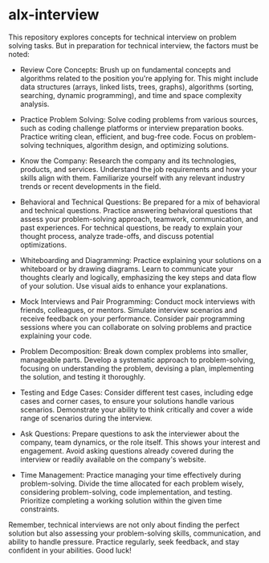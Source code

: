 # alx-interview
This repository explores concepts for technical interview on problem solving tasks.
But in preparation for technical interview, the factors must be noted:

* Review Core Concepts: Brush up on fundamental concepts and algorithms related to the position you're applying for. This might include data structures (arrays, linked lists, trees, graphs), algorithms (sorting, searching, dynamic programming), and time and space complexity analysis.

* Practice Problem Solving: Solve coding problems from various sources, such as coding challenge platforms or interview preparation books. Practice writing clean, efficient, and bug-free code. Focus on problem-solving techniques, algorithm design, and optimizing solutions.

* Know the Company: Research the company and its technologies, products, and services. Understand the job requirements and how your skills align with them. Familiarize yourself with any relevant industry trends or recent developments in the field.

* Behavioral and Technical Questions: Be prepared for a mix of behavioral and technical questions. Practice answering behavioral questions that assess your problem-solving approach, teamwork, communication, and past experiences. For technical questions, be ready to explain your thought process, analyze trade-offs, and discuss potential optimizations.

* Whiteboarding and Diagramming: Practice explaining your solutions on a whiteboard or by drawing diagrams. Learn to communicate your thoughts clearly and logically, emphasizing the key steps and data flow of your solution. Use visual aids to enhance your explanations.

* Mock Interviews and Pair Programming: Conduct mock interviews with friends, colleagues, or mentors. Simulate interview scenarios and receive feedback on your performance. Consider pair programming sessions where you can collaborate on solving problems and practice explaining your code.

* Problem Decomposition: Break down complex problems into smaller, manageable parts. Develop a systematic approach to problem-solving, focusing on understanding the problem, devising a plan, implementing the solution, and testing it thoroughly.

* Testing and Edge Cases: Consider different test cases, including edge cases and corner cases, to ensure your solutions handle various scenarios. Demonstrate your ability to think critically and cover a wide range of scenarios during the interview.

* Ask Questions: Prepare questions to ask the interviewer about the company, team dynamics, or the role itself. This shows your interest and engagement. Avoid asking questions already covered during the interview or readily available on the company's website.

* Time Management: Practice managing your time effectively during problem-solving. Divide the time allocated for each problem wisely, considering problem-solving, code implementation, and testing. Prioritize completing a working solution within the given time constraints.

Remember, technical interviews are not only about finding the perfect solution but also assessing your problem-solving skills, communication, and ability to handle pressure. Practice regularly, seek feedback, and stay confident in your abilities. Good luck!
